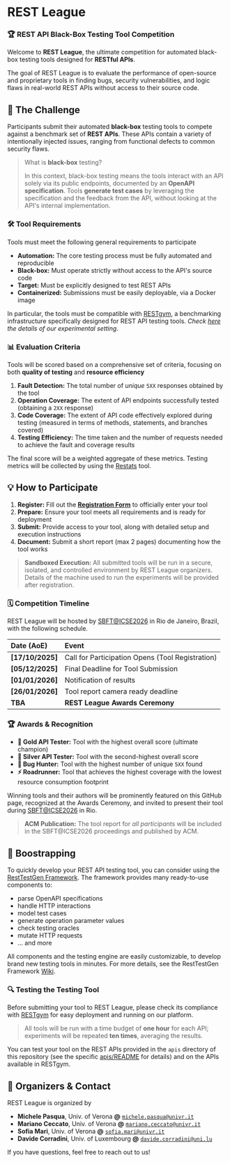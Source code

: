 # REST League

### 🏆 REST API Black-Box Testing Tool Competition

Welcome to **REST League**, the ultimate competition for automated black-box testing tools designed for **RESTful APIs**.

The goal of REST League is to evaluate the performance of open-source and proprietary tools in finding bugs, security vulnerabilities, and logic flaws in real-world REST APIs without access to their source code.

## 🎯 The Challenge

Participants submit their automated **black-box** testing tools to compete against a benchmark set of **REST APIs**. These APIs contain a variety of intentionally injected issues, ranging from functional defects to common security flaws.

> What is **black-box** testing?
>
> In this context, black-box testing means the tools interact with an API solely via its public endpoints, documented by an **OpenAPI specification**. Tools **generate test cases** by leveraging the specification and the feedback from the API, without looking at the API's internal implementation.

### 🛠️ Tool Requirements

Tools must meet the following general requirements to participate

* **Automation:** The core testing process must be fully automated and reproducible
* **Black-box:** Must operate strictly without access to the API's source code
* **Target:** Must be explicitly designed to test REST APIs
* **Containerized:** Submissions must be easily deployable, via a Docker image

In particular, the tools must be compatible with [RESTgym](https://github.com/SeUniVr/RESTgym), a benchmarking infrastructure specifically designed for REST API testing tools. *Check [here](#-testing-the-testing-tool) the details of our experimental setting*. 

### 📊 Evaluation Criteria

Tools will be scored based on a comprehensive set of criteria, focusing on both **quality of testing** and **resource efficiency**

1. **Fault Detection:** The total number of *unique* `5XX` responses obtained by the tool
2. **Operation Coverage:** The extent of API endpoints successfully tested (obtaining a `2XX` response)
3. **Code Coverage:** The extent of API code effectively explored during testing (measured in terms of methods, statements, and branches covered)
4. **Testing Efficiency:** The time taken and the number of requests needed to achieve the fault and coverage results

The final score will be a weighted aggregate of these metrics. Testing metrics will be collected by using the [Restats](https://github.com/SeUniVr/restats) tool.

## 💡 How to Participate

1. **Register:** Fill out the [**Registration Form**](https://forms.gle/4xmnyoocoD7SGwQ89) to officially enter your tool
2. **Prepare:** Ensure your tool meets all requirements and is ready for deployment
3. **Submit:** Provide access to your tool, along with detailed setup and execution instructions
4. **Document:** Submit a short report (max 2 pages) documenting how the tool works

> **Sandboxed Execution:** All submitted tools will be run in a secure, isolated, and controlled environment by REST League organizers. Details of the machine used to run the experiments will be provided after registration.

### 🗓️ Competition Timeline

REST League will be hosted by [SBFT@ICSE2026](https://search-based-and-fuzz-testing.github.io/sbft26) in Rio de Janeiro, Brazil, with the following schedule.

| Date (AoE) | Event |
| :--- | :--- |
| **[17/10/2025]** | Call for Participation Opens (Tool Registration) |
| **[05/12/2025]** | Final Deadline for Tool Submission |
| **[01/01/2026]** | Notification of results |
| **[26/01/2026]** | Tool report camera ready deadline |
| **TBA** | **REST League Awards Ceremony** |

### 🏆 Awards & Recognition

* **🥇 Gold API Tester:** Tool with the highest overall score (ultimate champion)
* **🥈 Silver API Tester:** Tool with the second-highest overall score
* **🐞 Bug Hunter:** Tool with the highest number of unique `5XX` found
* **⚡ Roadrunner:** Tool that achieves the highest coverage with the lowest resource consumption footprint

Winning tools and their authors will be prominently featured on this GitHub page, recognized at the Awards Ceremony, and invited to present their tool during [SBFT@ICSE2026](https://search-based-and-fuzz-testing.github.io/sbft26) in Rio.

> **ACM Publication:** The tool report for *all participants* will be included in the SBFT@ICSE2026 proceedings and published by ACM.

## 🚀 Boostrapping

To quickly develop your REST API testing tool, you can consider using the [RestTestGen Framework](https://github.com/SeUniVr/RestTestGen). The framework provides many ready-to-use components to:
- parse OpenAPI specifications
- handle HTTP interactions
- model test cases
- generate operation parameter values
- check testing oracles
- mutate HTTP requests
- ... and more

All components and the testing engine are easily customizable, to develop brand new testing tools in minutes. For more details, see the RestTestGen Framework [Wiki](https://seunivr.github.io/RestTestGen-Wiki).

### 🔍 Testing the Testing Tool

Before submitting your tool to REST League, please check its compliance with [RESTgym](https://github.com/SeUniVr/RESTgym) for easy deployment and running on our platform.

> All tools will be run with a time budget of **one hour** for each API; experiments will be repeated **ten times**, averaging the results.

You can test your tool on the REST APIs provided in the `apis` directory of this repository (see the specific [apis/README](apis/README.md) for details) and on the APIs available in RESTgym. 

## 🤝 Organizers & Contact

REST League is organized by

  * **Michele Pasqua**, Univ. of Verona **@** [`michele.pasqua@univr.it`](mailto:michele.pasqua@univr.it)
  * **Mariano Ceccato**, Univ. of Verona **@** [`mariano.ceccato@univr.it`](mailto:mariano.ceccato@univr.it)
  * **Sofia Mari**, Univ. of Verona **@** [`sofia.mari@univr.it`](mailto:sofia.mari@univr.it)
  * **Davide Corradini**, Univ. of Luxembourg **@** [`davide.corradini@uni.lu`](mailto:davide.corradini@uni.lu)

If you have questions, feel free to reach out to us!
